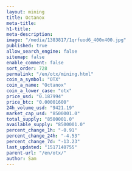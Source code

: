 ```yaml
---
layout: mining
title: Octanox
meta-title: 
h1-title: 
meta-description: 
image: "/media/1383817/1qrfuod6_400x400.jpg"
published: true
allow_search_engine: false
sitemap: false
enable_comment: false
sort_order: 728
permalink: "/en/otx/mining.html"
coin_a_symbol: "OTX"
coin_a_name: "Octanox"
coin_a_lower_case: "otx"
price_usd: "0.187994"
price_btc: "0.00001600"
24h_volume_usd: "9421.19"
market_cap_usd: "8500001.0"
total_supply: "8500001.0"
available_supply: "8500001.0"
percent_change_1h: "-0.91"
percent_change_24h: "-4.53"
percent_change_7d: "-13.23"
last_updated: "1517140755"
parent-url: "/en/otx/"
author: Sam
---
```


